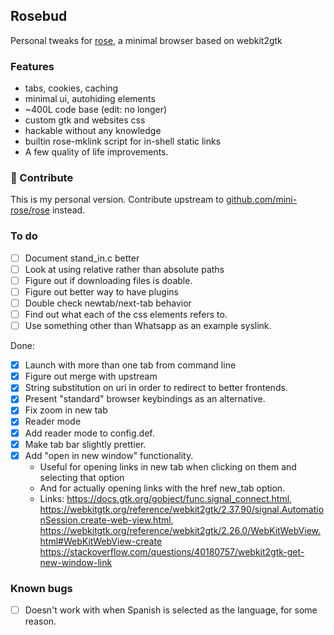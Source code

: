 ## Rosebud

Personal tweaks for [rose](https://github.com/mini-rose/rose), a minimal browser based on webkit2gtk

### Features

- tabs, cookies, caching
- minimal ui, autohiding elements
- ~400L code base (edit: no longer)
- custom gtk and websites css
- hackable without any knowledge
- builtin rose-mklink script for in-shell static links
- A few quality of life improvements.

### 👐 Contribute

This is my personal version. Contribute upstream to [github.com/mini-rose/rose](https://github.com/mini-rose/) instead.

### To do
- [ ] Document stand_in.c better
- [ ] Look at using relative rather than absolute paths
- [ ] Figure out if downloading files is doable.
- [ ] Figure out better way to have plugins
- [ ] Double check newtab/next-tab behavior
- [ ] Find out what each of the css elements refers to.
- [ ] Use something other than Whatsapp as an example syslink.

Done:

- [x] Launch with more than one tab from command line
- [x] Figure out merge with upstream
- [x] String substitution on uri in order to redirect to better frontends.
- [x] Present "standard" browser keybindings as an alternative.
- [x] Fix zoom in new tab
- [x] Reader mode
- [x] Add reader mode to config.def.
- [x] Make tab bar slightly prettier.
- [x] Add "open in new window" functionality. 
  - Useful for opening links in new tab when clicking on them and selecting that option
  - And for actually opening links with the href new_tab option.
  - Links: <https://docs.gtk.org/gobject/func.signal_connect.html>, <https://webkitgtk.org/reference/webkit2gtk/2.37.90/signal.AutomationSession.create-web-view.html>, <https://webkitgtk.org/reference/webkit2gtk/2.26.0/WebKitWebView.html#WebKitWebView-create> <https://stackoverflow.com/questions/40180757/webkit2gtk-get-new-window-link>

### Known bugs

- [ ] Doesn't work with when Spanish is selected as the language, for some reason. 
